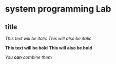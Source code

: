 # system programming Lab

## title

*This text will be italic*
_This will also be italic_

**This text will be bold**
__This will also be bold__

_You **can** combine them_
